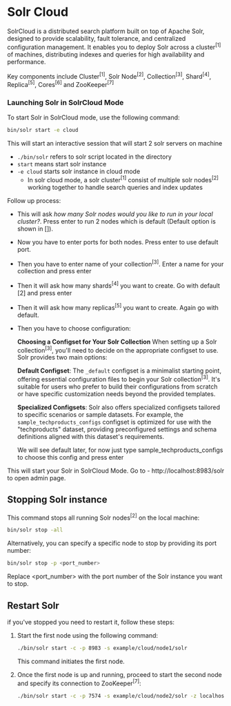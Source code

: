# Solr Cloud

SolrCloud is a distributed search platform built on top of Apache Solr, designed to provide scalability, fault tolerance, and centralized configuration management. It enables you to deploy Solr across a cluster<sup>[1]</sup> of machines, distributing indexes and queries for high availability and performance. 

Key components include Cluster<sup>[1]</sup>, Solr Node<sup>[2]</sup>, Collection<sup>[3]</sup>, Shard<sup>[4]</sup>, Replica<sup>[5]</sup>, Cores<sup>[6]</sup> and ZooKeeper<sup>[7]</sup>

### Launching Solr in SolrCloud Mode

To start Solr in SolrCloud mode, use the following command:
```bash
bin/solr start -e cloud
```
This will start an interactive session that will start 2 solr servers on machine

- `./bin/solr` refers to solr script located in the directory
- `start` means start solr instance
- `-e cloud` starts solr instance in cloud mode
  - In solr cloud mode, a solr cluster<sup>[1]</sup> consist of multiple solr nodes<sup>[2]</sup> working together to handle search queries and index updates

Follow up process:

- This will ask *how many Solr nodes would you like to run in your local cluster?*. Press enter to run 2 nodes which is default (Default option is shown in []).
- Now you have to enter ports for both nodes. Press enter to use default port.
- Then you have to enter name of your collection<sup>[3]</sup>. Enter a name for your collection and press enter
- Then it will ask how many shards<sup>[4]</sup> you want to create. Go with default [2] and press enter
- Then it will ask how many replicas<sup>[5]</sup> you want to create. Again go with default.
- Then you have to choose configuration:
  
    **Choosing a Configset for Your Solr Collection**
    When setting up a Solr collection<sup>[3]</sup>, you'll need to decide on the appropriate configset to use. Solr provides two main options:

    **Default Configset**: The `_default` configset is a minimalist starting point, offering essential configuration files to begin your Solr collection<sup>[3]</sup>. It's suitable for users who prefer to       build their configurations from scratch or have specific customization needs beyond the provided templates.

    **Specialized Configsets**: Solr also offers specialized configsets tailored to specific scenarios or sample datasets. For example, the `sample_techproducts_configs` configset is optimized for use with the "techproducts" dataset, providing preconfigured settings and schema definitions aligned with this dataset's requirements.
  
     We will see default later, for now just type sample_techproducts_configs to choose this config and press enter

This will start your Solr in SolrCloud Mode. Go to - http://localhost:8983/solr to open admin page.

## Stopping Solr instance

This command stops all running Solr nodes<sup>[2]</sup> on the local machine:
```bash
bin/solr stop -all
```

Alternatively, you can specify a specific node to stop by providing its port number:
```bash
bin/solr stop -p <port_number>
```
Replace <port_number> with the port number of the Solr instance you want to stop.

## Restart Solr
if you've stopped you need to restart it, follow these steps:

1. Start the first node using the following command:
    ```bash
    ./bin/solr start -c -p 8983 -s example/cloud/node1/solr
    ```
    This command initiates the first node.

2. Once the first node is up and running, proceed to start the second node and specify its connection to ZooKeeper<sup>[7]</sup>:
    ```bash
    ./bin/solr start -c -p 7574 -s example/cloud/node2/solr -z localhost:9983
